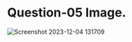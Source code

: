 # Question-05 Image.
![Screenshot 2023-12-04 131709](https://github.com/Khush0031/pw-skills-full-stack-web-dev-assignment-solution/assets/121889921/29c8993e-9330-4619-8c79-f6da742437da)
